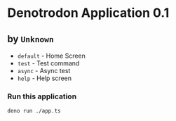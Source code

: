 # Denotrodon Application 0.1
## by `Unknown`

- `default` - Home Screen
- `test`    - Test command
- `async`   - Async test
- `help`    - Help screen


### Run this application
```sh
deno run ./app.ts
```